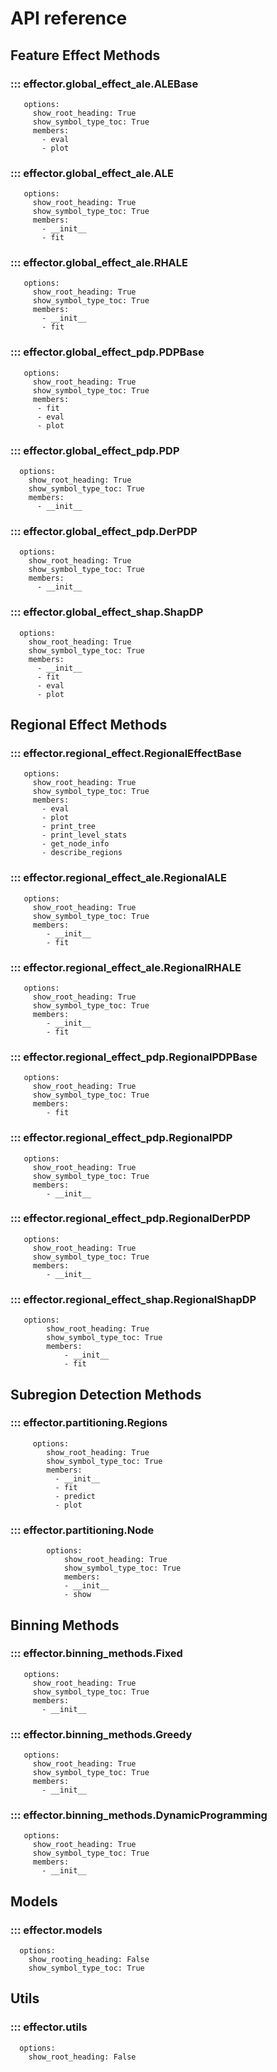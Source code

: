 # API reference

## Feature Effect Methods

### ::: effector.global_effect_ale.ALEBase
       options:
         show_root_heading: True
         show_symbol_type_toc: True
         members:
           - eval
           - plot

### ::: effector.global_effect_ale.ALE
       options:
         show_root_heading: True
         show_symbol_type_toc: True
         members:
           - __init__
           - fit

### ::: effector.global_effect_ale.RHALE
       options:
         show_root_heading: True
         show_symbol_type_toc: True
         members:
           - __init__
           - fit

### ::: effector.global_effect_pdp.PDPBase
       options:
         show_root_heading: True
         show_symbol_type_toc: True
         members:
          - fit
          - eval
          - plot


### ::: effector.global_effect_pdp.PDP
      options:
        show_root_heading: True
        show_symbol_type_toc: True
        members:
          - __init__

### ::: effector.global_effect_pdp.DerPDP
      options:
        show_root_heading: True
        show_symbol_type_toc: True
        members:
          - __init__

### ::: effector.global_effect_shap.ShapDP
      options:
        show_root_heading: True
        show_symbol_type_toc: True
        members:
          - __init__
          - fit
          - eval
          - plot

## Regional Effect Methods

### ::: effector.regional_effect.RegionalEffectBase
       options:
         show_root_heading: True
         show_symbol_type_toc: True
         members:
           - eval
           - plot
           - print_tree
           - print_level_stats
           - get_node_info           
           - describe_regions


### ::: effector.regional_effect_ale.RegionalALE
       options:
         show_root_heading: True
         show_symbol_type_toc: True
         members:
            - __init__
            - fit


### ::: effector.regional_effect_ale.RegionalRHALE
       options:
         show_root_heading: True
         show_symbol_type_toc: True
         members:
            - __init__
            - fit

### ::: effector.regional_effect_pdp.RegionalPDPBase
       options:
         show_root_heading: True
         show_symbol_type_toc: True
         members:
            - fit

### ::: effector.regional_effect_pdp.RegionalPDP
       options:
         show_root_heading: True
         show_symbol_type_toc: True
         members:
            - __init__

### ::: effector.regional_effect_pdp.RegionalDerPDP
       options:
         show_root_heading: True
         show_symbol_type_toc: True
         members:
            - __init__

### ::: effector.regional_effect_shap.RegionalShapDP
       options:
            show_root_heading: True
            show_symbol_type_toc: True
            members:
                - __init__
                - fit

## Subregion Detection Methods
### ::: effector.partitioning.Regions
         options:
            show_root_heading: True
            show_symbol_type_toc: True
            members:
              - __init__
              - fit
              - predict
              - plot

### ::: effector.partitioning.Node
            options:
                show_root_heading: True
                show_symbol_type_toc: True
                members:
                - __init__
                - show


## Binning Methods
### ::: effector.binning_methods.Fixed
       options:
         show_root_heading: True
         show_symbol_type_toc: True
         members:
           - __init__

### ::: effector.binning_methods.Greedy
       options:
         show_root_heading: True
         show_symbol_type_toc: True
         members:
           - __init__

### ::: effector.binning_methods.DynamicProgramming
       options:
         show_root_heading: True
         show_symbol_type_toc: True
         members:
           - __init__

## Models
### ::: effector.models
      options:
        show_rooting_heading: False
        show_symbol_type_toc: True

## Utils
### ::: effector.utils
      options:
        show_root_heading: False

